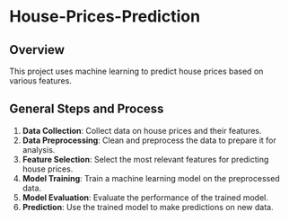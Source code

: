 # House-Prices-Prediction

## Overview
This project uses machine learning to predict house prices based on various features.

## General Steps and Process
1. **Data Collection**: Collect data on house prices and their features.
2. **Data Preprocessing**: Clean and preprocess the data to prepare it for analysis.
3. **Feature Selection**: Select the most relevant features for predicting house prices.
4. **Model Training**: Train a machine learning model on the preprocessed data.
5. **Model Evaluation**: Evaluate the performance of the trained model.
6. **Prediction**: Use the trained model to make predictions on new data.